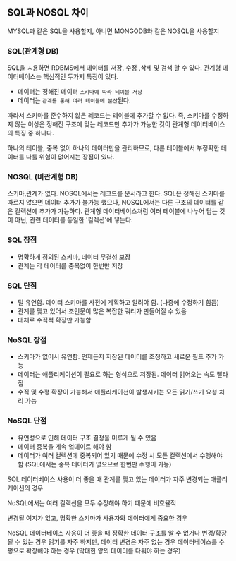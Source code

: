 ## SQL과 NOSQL 차이

MYSQL과 같은 SQL을 사용할지, 아니면 MONGODB와 같은 NOSQL을 사용할지

### SQL(관계형 DB)

SQL을 ㅅ용하면 RDBMS에서 데이터를 저장, 수정 ,삭제 및 검색 할 수 있다.
관계형 데이터베이스는 핵심적인 두가지 특징이 있다.

- 데이터는 정해진 데이터 `스키마에 따라 테이블 저장`
- 데이터는 `관계를 통해 여러 테이블에 분산`된다.

따라서 스키마를 준수하지 않은 레코드는 테이블에 추가할 수 없다. 즉, 스키마를 수정하지 않는 이상은 정해진 구조에 맞는 레코드만 추가가 가능한 것이 관계형 데이터베이스의 특징 중 하나다.

하나의 테이블, 중복 없이 하나의 데이터만을 관리하므로, 다른 테이블에서 부정확한 데이터를 다룰 위험이 없어지는 장점이 있다.

### NOSQL (비관계형 DB)

스키마,관계가 없다.
NOSQL에서는 레코드를 문서라고 한다.
SQL은 정해진 스키마를 따르지 않으면 데이터 추가가 불가능 했으나, NOSQL에서는 다른 구조의 데이터를 같은 컬렉션에 추가가 가능하다.
관계형 데이터베이스처럼 여러 테이블에 나누어 담는 것이 아닌, 관련 데이터를 동일한 '컬렉션'에 넣는다.

### SQL 장점

- 명확하게 정의된 스키마, 데이터 무결성 보장
- 관계는 각 데이터를 중복없이 한번만 저장

### SQL 단점

- 덜 유연함. 데이터 스키마를 사전에 계획하고 알려야 함. (나중에 수정하기 힘듬)
- 관계를 맺고 있어서 조인문이 많은 복잡한 쿼리가 만들어질 수 있음
- 대체로 수직적 확장만 가능함

### NoSQL 장점

- 스키마가 없어서 유연함. 언제든지 저장된 데이터를 조정하고 새로운 필드 추가 가능
- 데이터는 애플리케이션이 필요로 하는 형식으로 저장됨. 데이터 읽어오는 속도 빨라짐
- 수직 및 수평 확장이 가능해서 애플리케이션이 발생시키는 모든 읽기/쓰기 요청 처리 가능

### NoSQL 단점

- 유연성으로 인해 데이터 구조 결정을 미루게 될 수 있음
- 데이터 중복을 계속 업데이트 해야 함
- 데이터가 여러 컬렉션에 중복되어 있기 때문에 수정 시 모든 컬렉션에서 수행해야 함 (SQL에서는 중복 데이터가 없으므로 한번만 수행이 가능)

SQL 데이터베이스 사용이 더 좋을 때
관계를 맺고 있는 데이터가 자주 변경되는 애플리케이션의 경우

NoSQL에서는 여러 컬렉션을 모두 수정해야 하기 때문에 비효율적

변경될 여지가 없고, 명확한 스키마가 사용자와 데이터에게 중요한 경우

NoSQL 데이터베이스 사용이 더 좋을 때
정확한 데이터 구조를 알 수 없거나 변경/확장 될 수 있는 경우
읽기를 자주 하지만, 데이터 변경은 자주 없는 경우
데이터베이스를 수평으로 확장해야 하는 경우 (막대한 양의 데이터를 다뤄야 하는 경우)
